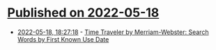 # [Published on 2022-05-18](index.md)

* [2022-05-18, 18:27:18](https://news.ycombinator.com/item?id=31426039) - [Time Traveler by Merriam-Webster: Search Words by First Known Use Date](https://www.merriam-webster.com/time-traveler/)

